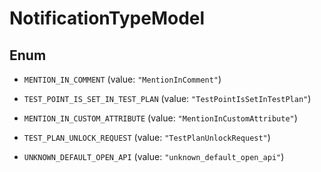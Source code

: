 

# NotificationTypeModel

## Enum


* `MENTION_IN_COMMENT` (value: `"MentionInComment"`)

* `TEST_POINT_IS_SET_IN_TEST_PLAN` (value: `"TestPointIsSetInTestPlan"`)

* `MENTION_IN_CUSTOM_ATTRIBUTE` (value: `"MentionInCustomAttribute"`)

* `TEST_PLAN_UNLOCK_REQUEST` (value: `"TestPlanUnlockRequest"`)

* `UNKNOWN_DEFAULT_OPEN_API` (value: `"unknown_default_open_api"`)



